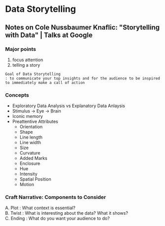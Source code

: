 # Data Storytelling

## Notes on Cole Nussbaumer Knaflic: "Storytelling with Data" | Talks at Google 

### Major points
1. focus attention
2. telling a story

```
Goal of Data Storytelling
: to communicate your top insights and for the audience to be inspired to immediately make a call of action
```
### Concepts
- Exploratory Data Analysis vs Explanatory Data Anlaysis
- Stimulus -> Eye -> Brain
- Iconic memory
- Preattentive Attributes
    - Orientation
    - Shape
    - Line length
    - Line width
    - Size
    - Curvature
    - Added Marks
    - Enclosure
    - Hue
    - Intensity
    - Spatial Position
    - Motion


### Craft Narrative: Components to Consider

A. Plot : What context is essential?  
B. Twist : What is interesting about the data? What it shows?  
C. Ending : What do you want your audience to do?  